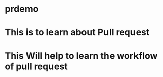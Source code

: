 # prdemo
# This is to learn about Pull request 

# This Will help to learn the workflow of pull request
